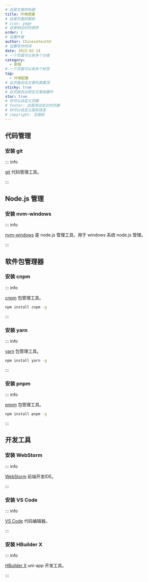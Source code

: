 ```yaml
---
# 这是文章的标题
title: 环境搭建
# 这是页面的图标
# icon: page
# 这是侧边栏的顺序
order: 1
# 设置作者
author: ChineseYouthX
# 设置写作时间
date: 2023-02-14
# 一个页面可以有多个分类
category:
  - 前端
# 一个页面可以有多个标签
tag:
  - 环境配置
# 此页面会在文章列表置顶
sticky: true
# 此页面会出现在文章收藏中
star: true
# 你可以自定义页脚
# footer: 这是测试显示的页脚
# 你可以自定义版权信息
# copyright: 无版权
---
```


## 代码管理

### 安装 git

::: info

[git](https://git-scm.com) 代码管理工具。

:::

## Node.js 管理

### 安装 nvm-windows

::: info

[nvm-windows](https://github.com/coreybutler/nvm-windows) 是 node.js 管理工具，用于 windows 系统 node.js 管理。

:::

## 软件包管理器

### 安装 cnpm

::: info

[cnpm](https://github.com/cnpm/cnpm) 包管理工具。

```bash
npm install cnpm -g
```

:::

### 安装 yarn

::: info

[yarn](https://yarn.bootcss.com/) 包管理工具。

```bash
npm install yarn -g
```

:::

### 安装 pnpm

::: info

[pnpm](https://www.pnpm.cn/) 包管理工具。

```bash
npm install pnpm -g
```

:::

## 开发工具

### 安装 WebStorm

::: info

[WebStorm](https://www.jetbrains.com/zh-cn/webstorm/) 前端开发IDE。

:::

### 安装 VS Code

::: info

[VS Code](https://code.visualstudio.com/) 代码编辑器。

:::

### 安装 HBuilder X

::: info

[HBuilder X](https://www.dcloud.io/hbuilderx.html) uni-app 开发工具。

:::
